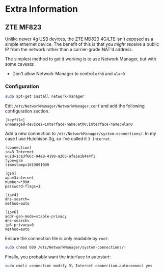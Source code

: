 # Extra Information

## ZTE MF823
Unlike newer 4g USB devices, the ZTE MD823 4G/LTE isn't exposed as a simple ethernet device. The benefit of this is that you *might* receive a public IP from the network rather than a carrier-grade NAT'd address.

The simplest method to get it working is to use Network Manager, but with some caveats:
- Don't allow Network-Manager to control `eth0` and `wlan0`

### Configuration
``` bash
sudo apt-get install network-manager
```

Edit `/etc/NetworkManager/NetworkManager.conf` and add the following configuration section.
``` config
[keyfile]
unmanaged-devices=interface-name:eth0;interface-name:wlan0
```

Add a new connection to `/etc/NetworkManager/system-connections/`. In my case I use Hutchison 3g, so I've called it `3 Internet`.
``` config
[connection]
id=3 Internet
uuid=1ca3f66c-94e8-4199-a203-afe1e1b4a4f1
type=gsm
timestamp=1619091039

[gsm]
apn=3internet
number=*99#
password-flags=1

[ipv4]
dns-search=
method=auto

[ipv6]
addr-gen-mode=stable-privacy
dns-search=
ip6-privacy=0
method=auto
```

Ensure the connection file is only readable by `root`:
``` bash
sudo chmod 600 /etc/NetworkManager/system-connections/*
```

Finally, you probably want the interface to autostart:
``` bash
sudo nmcli connection modify 3\ Internet connection.autoconnect yes
```

